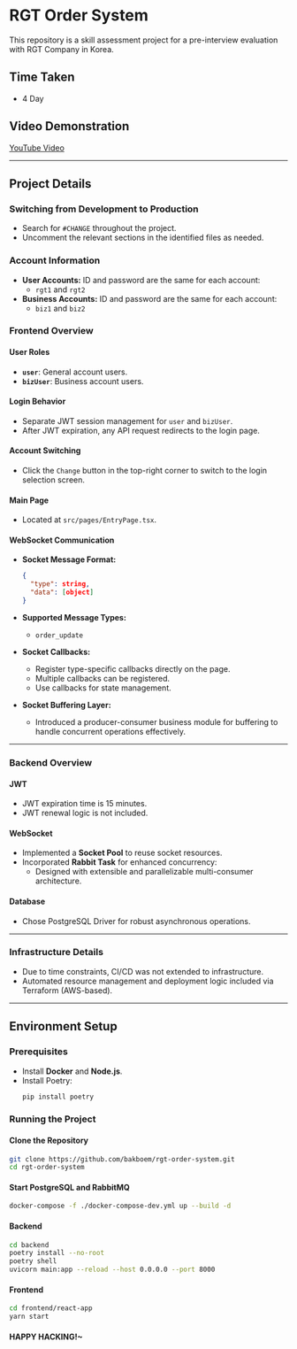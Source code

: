 # RGT Order System

This repository is a skill assessment project for a pre-interview evaluation with RGT Company in Korea.

## Time Taken
- 4 Day
## Video Demonstration
[YouTube Video](https://youtu.be/tzzhALrxtS4)

---

## Project Details

### Switching from Development to Production
- Search for `#CHANGE` throughout the project.
- Uncomment the relevant sections in the identified files as needed.

### Account Information
- **User Accounts:** ID and password are the same for each account:
  - `rgt1` and `rgt2`
- **Business Accounts:** ID and password are the same for each account:
  - `biz1` and `biz2`

### Frontend Overview

#### User Roles
- **`user`**: General account users.
- **`bizUser`**: Business account users.

#### Login Behavior
- Separate JWT session management for `user` and `bizUser`.
- After JWT expiration, any API request redirects to the login page.

#### Account Switching
- Click the `Change` button in the top-right corner to switch to the login selection screen.

#### Main Page
- Located at `src/pages/EntryPage.tsx`.

#### WebSocket Communication
- **Socket Message Format:**
  ```json
  {
    "type": string,
    "data": [object]
  }
  ```
- **Supported Message Types:**
  - `order_update`


- **Socket Callbacks:**
  - Register type-specific callbacks directly on the page.
  - Multiple callbacks can be registered.
  - Use callbacks for state management.

- **Socket Buffering Layer:**
  - Introduced a producer-consumer business module for buffering to handle concurrent operations effectively.

---

### Backend Overview

#### JWT
- JWT expiration time is 15 minutes.
- JWT renewal logic is not included.

#### WebSocket
- Implemented a **Socket Pool** to reuse socket resources.
- Incorporated **Rabbit Task** for enhanced concurrency:
  - Designed with extensible and parallelizable multi-consumer architecture.

#### Database
- Chose PostgreSQL Driver for robust asynchronous operations.

---

### Infrastructure Details
- Due to time constraints, CI/CD was not extended to infrastructure.
- Automated resource management and deployment logic included via Terraform (AWS-based).

---

## Environment Setup

### Prerequisites
- Install **Docker** and **Node.js**.
- Install Poetry:
  ```bash
  pip install poetry
  ```

### Running the Project

#### Clone the Repository
```bash
git clone https://github.com/bakboem/rgt-order-system.git
cd rgt-order-system
```

#### Start PostgreSQL and RabbitMQ
```bash
docker-compose -f ./docker-compose-dev.yml up --build -d
```

#### Backend
```bash
cd backend
poetry install --no-root
poetry shell
uvicorn main:app --reload --host 0.0.0.0 --port 8000
```

#### Frontend
```bash
cd frontend/react-app
yarn start
```

#### HAPPY HACKING!~